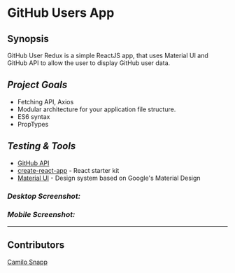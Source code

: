 # GitHub Users App

## Synopsis
GitHub User Redux is a simple ReactJS app, that uses Material UI and GitHub API to allow the user to display GitHub user data.

## *Project Goals*

* Fetching API, Axios
* Modular architecture for your application file structure.
* ES6 syntax
* PropTypes

## *Testing & Tools*

* [GitHub API](https://docs.github.com/en/free-pro-team@latest/rest)
* [create-react-app](https://github.com/facebook/create-react-app) - React starter kit
* [Material UI](https://material-ui.com/) - Design system based on Google's Material Design

### *Desktop Screenshot:* 



### *Mobile Screenshot:* 


---

## Contributors

[Camilo Snapp](https://github.com/CamArturo)
